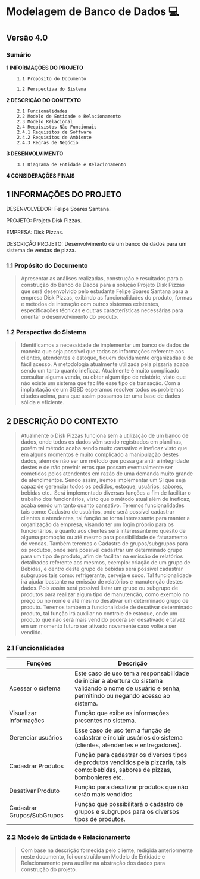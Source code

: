 # Modelagem de Banco de Dados 💻

## Versão 4.0

### Sumário

**1 INFORMAÇÕES DO PROJETO**

        1.1 Propósito do Documento

        1.2 Perspectiva do Sistema

**2 DESCRIÇÃO DO CONTEXTO**

        2.1 Funcionalidades
        2.2 Modelo de Entidade e Relacionamento
        2.3 Modelo Relacional
        2.4 Requisistos Não Funcionais
        2.4.1 Requisitos de Software
        2.4.2 Requisitos de Ambiente
        2.4.3 Regras de Negócio

**3 DESENVOLVIMENTO**

        3.1 Diagrama de Entidade e Relacionamento

**4 CONSIDERAÇÕES FINAIS**


## **1 INFORMAÇÕES DO PROJETO**

DESENVOLVEDOR: Felipe Soares Santana.

PROJETO: Projeto Disk Pizzas.

EMPRESA: Disk Pizzas.

DESCRIÇÃO PROJETO: Desenvolvimento de um banco de dados para um sistema de
vendas de pizza.

### **1.1 Propósito do Documento**

>Apresentar as análises realizadas, construção e resultados para a construção do Banco de Dados para a solução Projeto Disk Pizzas que será desenvolvido pelo estudante Felipe Soares Santana para a empresa Disk Pizzas, exibindo as funcionalidades do produto, formas e métodos de interação com outros sistemas existentes, especificações técnicas e outras características necessárias para orientar o desenvolvimento do produto.

### **1.2 Perspectiva do Sistema**

>Identificamos a necessidade de implementar um banco de dados de maneira que seja possível que todas as informações referente aos clientes, atendentes e estoque, fiquem devidamente organizadas e de fácil acesso. A metodologia atualmente utilizada pela pizzaria acaba sendo um tanto quanto ineficaz. Atualmente é muito complicado consultar alguma venda, ou obter algum tipo de relatório, visto que não existe um sistema que facilite esse tipo de transação. Com a implantação de um SGBD esperamos resolver todos os problemas citados acima, para que assim possamos ter uma base de dados sólida e eficiente.

## **2 DESCRIÇÃO DO CONTEXTO**

>Atualmente o Disk Pizzas funciona sem a utilização de um banco de dados, onde todos os dados vêm sendo registrados em planilhas, porém tal método acaba sendo muito cansativo e ineficaz visto que em alguns momentos é muito complicado a manipulação destes dados, além de não ser um método que possa garantir a integridade destes e de não previnir erros que possam eventualmente ser cometidos pelos atendentes em razão de uma demanda muito grande de atendimentos. Sendo assim, iremos implementar um SI que seja capaz de gerenciar todos os pedidos, estoque, usuários, sabores, bebidas etc.. Será implementado diversas funções a fim de facilitar o trabalho dos funcionários, visto que o método atual além de ineficaz, acaba sendo um tanto quanto cansativo. Teremos funcionalidades tais como: Cadastro de usuários, onde será possível cadastrar clientes e atendentes, tal função se torna interessante para manter a organização da empresa, visando ter um login próprio para os funcionários, e quanto aos clientes será interessante no quesito de alguma promoção ou até mesmo para possibilidade de faturamento de vendas. Também teremos o Cadastro de grupos/subgrupos para os produtos, onde será possível cadastrar um determinado grupo para um tipo de produto, afim de facilitar na emissão de relatórios detalhados referente aos mesmos, exemplo: criação de um grupo de Bebidas, e dentro deste grupo de bebidas será possível cadastrar subgrupos tais como: refrigerante, cerveja e suco. Tal funcionalidade irá ajudar bastante na emissão de relatórios e manutenção destes dados. Pois assim será possível listar um grupo ou subgrupo de produtos para realizar algum tipo de manutenção, como exemplo no preço ou no nome e até mesmo desativar um determinado grupo de produto. Teremos também a funcionalidade de desativar determinado produto, tal função irá auxiliar no controle de estoque, onde um produto que não será mais vendido poderá ser desativado e talvez em um momento futuro ser ativado novamente caso volte a ser vendido.

### **2.1 Funcionalidades**

| Funções | Descrição |
| ----------- | ----------- |
| Acessar o sistema | Este caso de uso tem a responsabilidade de iniciar a abertura do sistema validando o nome de usuário e senha, permitindo ou negando acesso ao sistema. |
| Visualizar informações | Função que exibe as informações presentes no sistema. |
| Gerenciar usuários | Esse caso de uso tem a função de cadastrar e incluir usuários do sistema (clientes, atendentes e entregadores). |
| Cadastrar Produtos | Função para cadastrar os diversos tipos de produtos vendidos pela pizzaria, tais como: bebidas, sabores de pizzas, bombonieres etc.. |
| Desativar Produto | Função para desativar produtos que não serão mais vendidos |
| Cadastrar Grupos/SubGrupos | Função que possibilitará o cadastro de grupos e subgrupos para os diversos tipos de produtos. |

### **2.2 Modelo de Entidade e Relacionamento**

>Com base na descrição fornecida pelo cliente, redigida anteriormente neste documento, foi construído um Modelo de Entidade e Relacionamento para auxiliar na abstração dos dados para construção do projeto.